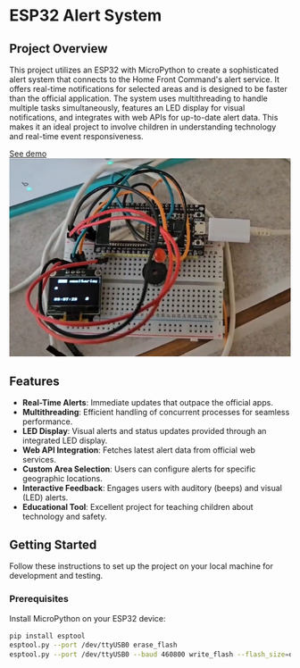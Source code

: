 # ESP32 Alert System

## Project Overview

This project utilizes an ESP32 with MicroPython to create a sophisticated alert system that connects to the Home Front Command's alert service. It offers real-time notifications for selected areas and is designed to be faster than the official application. The system uses multithreading to handle multiple tasks simultaneously, features an LED display for visual notifications, and integrates with web APIs for up-to-date alert data. This makes it an ideal project to involve children in understanding technology and real-time event responsiveness.

[See demo](https://www.linkedin.com/posts/omer-reuveni_%D7%9E%D7%97%D7%A4%D7%A9%D7%99%D7%9D-%D7%A4%D7%A2%D7%99%D7%9C%D7%95%D7%AA-%D7%9E%D7%A9%D7%95%D7%AA%D7%A4%D7%AA-%D7%A2%D7%9D-%D7%94%D7%99%D7%9C%D7%93%D7%99%D7%9D-%D7%91%D7%94%D7%A9%D7%A8%D7%90%D7%AA-%D7%90%D7%99%D7%A8%D7%95%D7%A2%D7%99%D7%9D-activity-7185168339424473090-pU3K?utm_source=share&utm_medium=member_desktop)
![Demo](demo.png)

## Features

- **Real-Time Alerts**: Immediate updates that outpace the official apps.
- **Multithreading**: Efficient handling of concurrent processes for seamless performance.
- **LED Display**: Visual alerts and status updates provided through an integrated LED display.
- **Web API Integration**: Fetches latest alert data from official web services.
- **Custom Area Selection**: Users can configure alerts for specific geographic locations.
- **Interactive Feedback**: Engages users with auditory (beeps) and visual (LED) alerts.
- **Educational Tool**: Excellent project for teaching children about technology and safety.

## Getting Started

Follow these instructions to set up the project on your local machine for development and testing.

### Prerequisites

Install MicroPython on your ESP32 device:

```bash
pip install esptool
esptool.py --port /dev/ttyUSB0 erase_flash
esptool.py --port /dev/ttyUSB0 --baud 460800 write_flash --flash_size=detect 0 esp32-20190125-v1.10.bin
